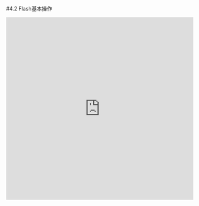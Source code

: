 #4.2 Flash基本操作
<iframe height=498 width=510 src='http://player.youku.com/embed/XMzMyMTg2MzU1Mg==' frameborder=0 'allowfullscreen'></iframe>